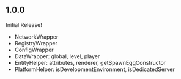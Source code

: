 
## 1.0.0

Initial Release!

- NetworkWrapper
- RegistryWrapper
- ConfigWrapper
- DataWrapper: global, level, player
- EntityHelper: attributes, renderer, getSpawnEggConstructor
- PlatformHelper: isDevelopmentEnvironment, isDedicatedServer
